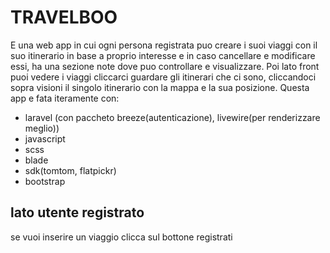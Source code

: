 # TRAVELBOO

E una web app in cui ogni persona registrata puo creare i suoi viaggi con il suo itinerario in base a proprio interesse e in caso cancellare e modificare essi, ha una sezione note dove puo controllare e visualizzare.
Poi lato front puoi vedere i viaggi cliccarci guardare gli itinerari che ci sono, cliccandoci sopra visioni il singolo itinerario con la mappa e la sua posizione.
Questa app e fata iteramente con:

-   laravel (con paccheto breeze(autenticazione), livewire(per renderizzare meglio))
-   javascript
-   scss
-   blade
-   sdk(tomtom, flatpickr)
-   bootstrap

## lato utente registrato

se vuoi inserire un viaggio clicca sul bottone registrati
